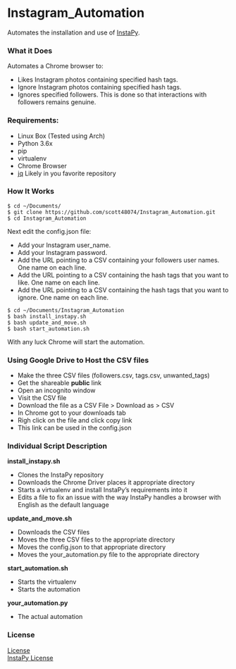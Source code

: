 <h1><a id="Instagram_Automation_0"></a>Instagram_Automation</h1>
<p>Automates the installation and use of <a href="https://github.com/timgrossmann/InstaPy">InstaPy</a>.</p>
<h3><a id="What_it_Does_3"></a>What it Does</h3>
<p>Automates a Chrome browser to:</p>
<ul>
<li>Likes Instagram photos containing specified hash tags.</li>
<li>Ignore Instagram photos containing specified hash tags.</li>
<li>Ignores specified followers. This is done so that interactions with followers remains genuine.</li>
</ul>
<h3><a id="Requirements_9"></a>Requirements:</h3>
<ul>
<li>Linux Box (Tested using Arch)</li>
<li>Python 3.6x</li>
<li>pip</li>
<li>virtualenv</li>
<li>Chrome Browser</li>
<li><a href="https://stedolan.github.io/jq/">jq</a> Likely in you favorite repository</li>
</ul>
<h3><a id="How_It_Works_17"></a>How It Works</h3>
<pre><code class="language-sh">$ <span class="hljs-built_in">cd</span> ~/Documents/
$ git <span class="hljs-built_in">clone</span> https://github.com/scott48074/Instagram_Automation.git
$ <span class="hljs-built_in">cd</span> Instagram_Automation
</code></pre>
<p>Next edit the config.json file:</p>
<ul>
<li>Add your Instagram user_name.</li>
<li>Add your Instagram password.</li>
<li>Add the URL pointing to a CSV containing your followers user names. One name on each line.</li>
<li>Add the URL pointing to a CSV containing the hash tags that you want to like. One name on each line.</li>
<li>Add the URL pointing to a CSV containing the hash tags that you want to ignore. One name on each line.</li>
</ul>
<pre><code class="language-sh">$ <span class="hljs-built_in">cd</span> ~/Documents/Instagram_Automation
$ bash install_instapy.sh
$ bash update_and_move.sh
$ bash start_automation.sh
</code></pre>
<p>With any luck Chrome will start the automation.</p>
<h3><a id="Using_Google_Drive_to_Host_the_CSV_files_38"></a>Using Google Drive to Host the CSV files</h3>
<ul>
<li>Make the three CSV files (followers.csv, tags.csv, unwanted_tags)</li>
<li>Get the shareable <strong>public</strong> link</li>
<li>Open an incognito window</li>
<li>Visit the CSV file</li>
<li>Download the file as a CSV File &gt; Download as &gt; CSV</li>
<li>In Chrome got to your downloads tab</li>
<li>Righ click on the file and click copy link</li>
<li>This link can be used in the config.json</li>
</ul>
<h3><a id="Individual_Script_Description_48"></a>Individual Script Description</h3>
<p><strong>install_instapy.sh</strong></p>
<ul>
<li>Clones the InstaPy repository</li>
<li>Downloads the Chrome Driver places it appropriate directory</li>
<li>Starts a virtualenv and install InstaPy’s requirements into it</li>
<li>Edits a file to fix an issue with the way InstaPy handles a browser with English as the default language</li>
</ul>
<p><strong>update_and_move.sh</strong></p>
<ul>
<li>Downloads the CSV files</li>
<li>Moves the three CSV files to the appropriate directory</li>
<li>Moves the config.json to that appropriate directory</li>
<li>Moves the your_automation.py file to the appropriate directory</li>
</ul>
<p><strong>start_automation.sh</strong></p>
<ul>
<li>Starts the virtualenv</li>
<li>Starts the automation</li>
</ul>
<p><strong>your_automation.py</strong></p>
<ul>
<li>The actual automation</li>
</ul>
<h3><a id="License_67"></a>License</h3>
<p><a href="https://github.com/scott48074/Instagram_Automation/blob/master/LICENSE">License</a><br>
<a href="https://github.com/timgrossmann/InstaPy/blob/master/LICENSE">InstaPy License</a></p>

